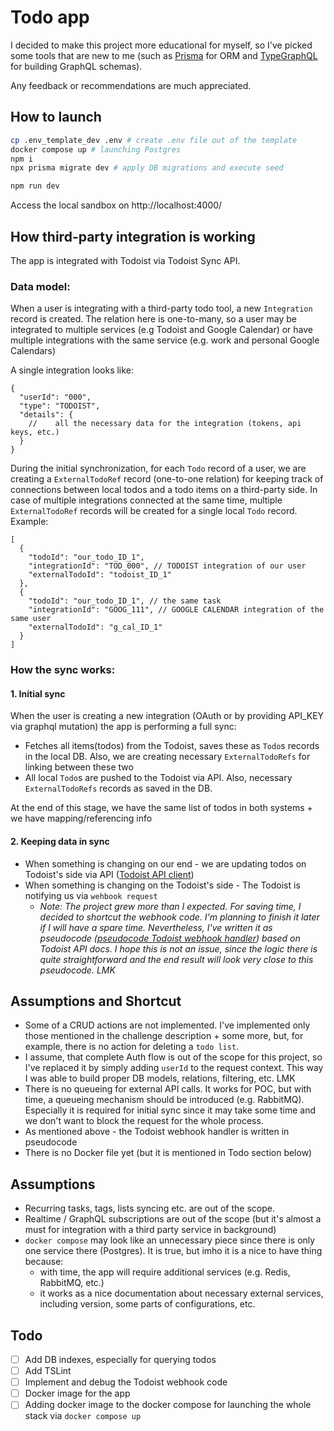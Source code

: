 # Todo app

I decided to make this project more educational for myself, so I've picked some tools that are new to me (such as
[Prisma](https://www.prisma.io) for ORM and [TypeGraphQL](https://typegraphql.com/) for building GraphQL schemas).

Any feedback or recommendations are much appreciated.

## How to launch

```sh
cp .env_template_dev .env # create .env file out of the template
docker compose up # launching Postgres
npm i
npx prisma migrate dev # apply DB migrations and execute seed

npm run dev
```

Access the local sandbox on http://localhost:4000/

## How third-party integration is working

The app is integrated with Todoist via Todoist Sync API.

### Data model:

When a user is integrating with a third-party todo tool, a new `Integration` record is created. The relation here is one-to-many, so a user may be integrated to multiple services (e.g Todoist and Google Calendar) or have multiple integrations
with the same service (e.g. work and personal Google Calendars)

A single integration looks like:

```json5
{
  "userId": "000",
  "type": "TODOIST",
  "details": {
    //    all the necessary data for the integration (tokens, api keys, etc.)
  }
}
```

During the initial synchronization, for each `Todo` record of a user, we are creating a `ExternalTodoRef` record (one-to-one relation) for keeping track of connections between local todos and a todo items on a third-party side. In case of multiple integrations connected at the same time, multiple `ExternalTodoRef` records will be created for a single local `Todo` record. Example:

```json5
[
  {
    "todoId": "our_todo_ID_1",
    "integrationId": "TOD_000", // TODOIST integration of our user
    "externalTodoId": "todoist_ID_1"
  },
  {
    "todoId": "our_todo_ID_1", // the same task
    "integrationId": "GOOG_111", // GOOGLE CALENDAR integration of the same user
    "externalTodoId": "g_cal_ID_1"
  }
]
```

### How the sync works:

#### 1. Initial sync

When the user is creating a new integration (OAuth or by providing API_KEY via graphql mutation) the app is performing a full sync:

- Fetches all items(todos) from the Todoist, saves these as `Todo`s records in the local DB. Also, we are creating necessary `ExternalTodoRefs` for linking between these two
- All local `Todo`s are pushed to the Todoist via API. Also, necessary `ExternalTodoRefs` records as saved in the DB.

At the end of this stage, we have the same list of todos in both systems + we have mapping/referencing info 

#### 2. Keeping data in sync

- When something is changing on our end - we are updating todos on Todoist's side via API ([Todoist API client](./src/integrations/providers/TodoistApi.ts))
- When something is changing on the Todoist's side - The Todoist is notifying us via `wehbook request`
  - _Note: The project grew more than I expected. For saving time, I decided to shortcut the webhook code. I'm planning to finish it later if I will have a spare time. Nevertheless, I've written it as pseudocode ([pseudocode Todoist webhook handler](./src/integrations/providers/TodoistWebhook.ts)) based on Todoist API docs. I hope this is not an issue, since the logic there is quite straightforward and the end result will look very close to this pseudocode. LMK_

## Assumptions and Shortcut
- Some of a CRUD actions are not implemented. I've implemented only those mentioned in the challenge description + some more, but, for example, there is no action for deleting a `todo list`.
- I assume, that complete Auth flow is out of the scope for this project, so I've replaced it by simply adding `userId` to the request context. This way I was able to build proper DB models, relations, filtering, etc. LMK   
- There is no queueing for external API calls. It works for POC, but with time, a queueing mechanism should be introduced (e.g. RabbitMQ). Especially it is required for initial sync since it may take some time and we don't want to block the request for the whole process.
- As mentioned above - the Todoist webhook handler is written in pseudocode
- There is no Docker file yet (but it is mentioned in Todo section below)

## Assumptions
- Recurring tasks, tags, lists syncing etc. are out of the scope.
- Realtime / GraphQL subscriptions are out of the scope (but it's almost a must for integration with a third party service in background)
- `docker compose` may look like an unnecessary piece since there is only one service there (Postgres). It is true, but imho it is a nice to have thing because:
  - with time, the app will require additional services (e.g. Redis, RabbitMQ, etc.)
  - it works as a nice documentation about necessary external services, including version, some parts of configurations, etc.

## Todo
- [ ] Add DB indexes, especially for querying todos
- [ ] Add TSLint
- [ ] Implement and debug the Todoist webhook code
- [ ] Docker image for the app
- [ ] Adding docker image to the docker compose for launching the whole stack via `docker compose up`
